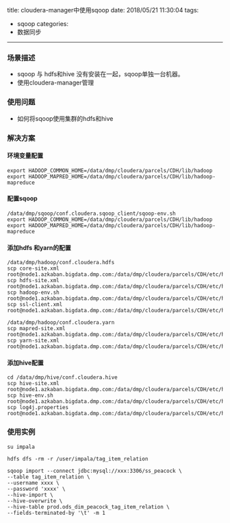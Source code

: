 

title: cloudera-manager中使用sqoop
date: 2018/05/21 11:30:04
tags:
- sqoop
categories:
- 数据同步

---

### 场景描述

- sqoop 与 hdfs和hive 没有安装在一起，sqoop单独一台机器。
- 使用cloudera-manager管理

### 使用问题

- 如何将sqoop使用集群的hdfs和hive

<!--more-->

### 解决方案

#### 环境变量配置

```
export HADOOP_COMMON_HOME=/data/dmp/cloudera/parcels/CDH/lib/hadoop
export HADOOP_MAPRED_HOME=/data/dmp/cloudera/parcels/CDH/lib/hadoop-mapreduce

```

#### 配置sqoop

```
/data/dmp/sqoop/conf.cloudera.sqoop_client/sqoop-env.sh
export HADOOP_COMMON_HOME=/data/dmp/cloudera/parcels/CDH/lib/hadoop
export HADOOP_MAPRED_HOME=/data/dmp/cloudera/parcels/CDH/lib/hadoop-mapreduce

```


#### 添加hdfs 和yarn的配置

```
/data/dmp/hadoop/conf.cloudera.hdfs
scp core-site.xml root@node1.azkaban.bigdata.dmp.com:/data/dmp/cloudera/parcels/CDH/etc/hadoop/conf.dist 
scp hdfs-site.xml root@node1.azkaban.bigdata.dmp.com:/data/dmp/cloudera/parcels/CDH/etc/hadoop/conf.dist 
scp hadoop-env.sh root@node1.azkaban.bigdata.dmp.com:/data/dmp/cloudera/parcels/CDH/etc/hadoop/conf.dist 
scp ssl-client.xml root@node1.azkaban.bigdata.dmp.com:/data/dmp/cloudera/parcels/CDH/etc/hadoop/conf.dist 

/data/dmp/hadoop/conf.cloudera.yarn
scp mapred-site.xml root@node1.azkaban.bigdata.dmp.com:/data/dmp/cloudera/parcels/CDH/etc/hadoop/conf.dist
scp yarn-site.xml root@node1.azkaban.bigdata.dmp.com:/data/dmp/cloudera/parcels/CDH/etc/hadoop/conf.dist
```


#### 添加hive配置

```
cd /data/dmp/hive/conf.cloudera.hive
scp hive-site.xml root@node1.azkaban.bigdata.dmp.com:/data/dmp/cloudera/parcels/CDH/etc/hive/conf.dist
scp hive-env.sh root@node1.azkaban.bigdata.dmp.com:/data/dmp/cloudera/parcels/CDH/etc/hive/conf.dist
scp log4j.properties root@node1.azkaban.bigdata.dmp.com:/data/dmp/cloudera/parcels/CDH/etc/hive/conf.dist
```

### 使用实例

```
su impala

hdfs dfs -rm -r /user/impala/tag_item_relation

sqoop import --connect jdbc:mysql://xxx:3306/ss_peacock \
--table tag_item_relation \
--username xxxx \
--password 'xxxx' \
--hive-import \
--hive-overwrite \
--hive-table prod.ods_dim_peacock_tag_item_relation \
--fields-terminated-by '\t' -m 1

```

